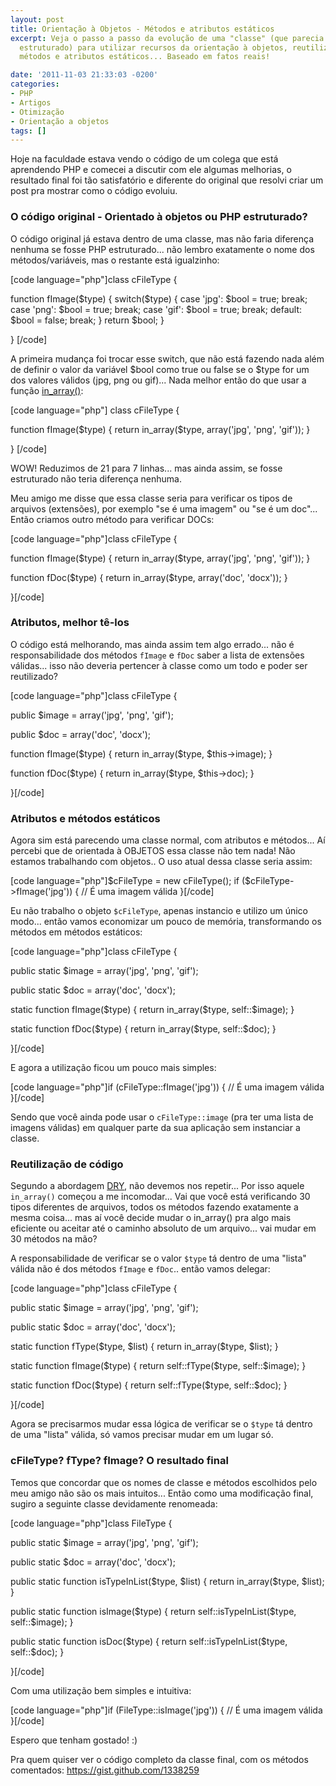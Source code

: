 ```yaml
---
layout: post
title: Orientação à Objetos - Métodos e atributos estáticos
excerpt: Veja o passo a passo da evolução de uma "classe" (que parecia mais código
  estruturado) para utilizar recursos da orientação à objetos, reutilização de código,
  métodos e atributos estáticos... Baseado em fatos reais!

date: '2011-11-03 21:33:03 -0200'
categories:
- PHP
- Artigos
- Otimização
- Orientação a objetos
tags: []
---
```

<p>Hoje na faculdade estava vendo o código de um colega que está aprendendo PHP e comecei a discutir com ele algumas melhorias, o resultado final foi tão satisfatório e diferente do original que resolvi criar um post pra mostrar como o código evoluiu.</p>
<h3>O código original - Orientado à objetos ou PHP estruturado?</h3>
<p>O código original já estava dentro de uma classe, mas não faria diferença nenhuma se fosse PHP estruturado... não lembro exatamente o nome dos métodos/variáveis, mas o restante está igualzinho:</p>
<p>[code language="php"]class cFileType {</p>
<p>	function fImage($type) {
		switch($type) {
			case 'jpg':
			$bool = true;
			break;
			case 'png':
			$bool = true;
			break;
			case 'gif':
			$bool = true;
			break;
			default:
			$bool = false;
			break;
		}
		return $bool;
	}</p>
<p>}
[/code]</p>
<p>A primeira mudança foi trocar esse switch, que não está fazendo nada além de definir o valor da variável $bool como true ou false se o $type for um dos valores válidos (jpg, png ou gif)... Nada melhor então do que usar a função <a href="http://php.net/manual/en/function.in-array.php">in_array()</a>:</p>
<p>[code language="php"]
class cFileType {</p>
<p>	function fImage($type) {
		return in_array($type, array('jpg', 'png', 'gif'));
	}</p>
<p>}
[/code]</p>
<p>WOW! Reduzimos de 21 para 7 linhas... mas ainda assim, se fosse estruturado não teria diferença nenhuma.</p>
<p>Meu amigo me disse que essa classe seria para verificar os tipos de arquivos (extensões), por exemplo "se é uma imagem" ou "se é um doc"... Então criamos outro método para verificar DOCs:</p>
<p>[code language="php"]class cFileType {</p>
<p>	function fImage($type) {
		return in_array($type, array('jpg', 'png', 'gif'));
	}</p>
<p>	function fDoc($type) {
		return in_array($type, array('doc', 'docx'));
	}</p>
<p>}[/code]</p>
<h3>Atributos, melhor tê-los</h3>
<p>O código está melhorando, mas ainda assim tem algo errado... não é responsabilidade dos métodos <code>fImage</code> e <code>fDoc</code> saber a lista de extensões válidas... isso não deveria pertencer à classe como um todo e poder ser reutilizado?</p>
<p>[code language="php"]class cFileType {</p>
<p>	public $image = array('jpg', 'png', 'gif');</p>
<p>	public $doc = array('doc', 'docx');</p>
<p>	function fImage($type) {
		return in_array($type, $this->image);
	}</p>
<p>	function fDoc($type) {
		return in_array($type, $this->doc);
	}</p>
<p>}[/code]</p>
<h3>Atributos e métodos estáticos</h3>
<p>Agora sim está parecendo uma classe normal, com atributos e métodos... Aí percebi que de orientada à OBJETOS essa classe não tem nada! Não estamos trabalhando com objetos.. O uso atual dessa classe seria assim:</p>
<p>[code language="php"]$cFileType = new cFileType();
if ($cFileType->fImage('jpg')) {
	// É uma imagem válida
}[/code]</p>
<p>Eu não trabalho o objeto <code>$cFileType</code>, apenas instancio e utilizo um único modo... então vamos economizar um pouco de memória, transformando os métodos em métodos estáticos:</p>
<p>[code language="php"]class cFileType {</p>
<p>	public static $image = array('jpg', 'png', 'gif');</p>
<p>	public static $doc = array('doc', 'docx');</p>
<p>	static function fImage($type) {
		return in_array($type, self::$image);
	}</p>
<p>	static function fDoc($type) {
		return in_array($type, self::$doc);
	}</p>
<p>}[/code]</p>
<p>E agora a utilização ficou um pouco mais simples:</p>
<p>[code language="php"]if (cFileType::fImage('jpg')) {
	// É uma imagem válida
}[/code]</p>
<p>Sendo que você ainda pode usar o <code>cFileType::image</code> (pra ter uma lista de imagens válidas) em qualquer parte da sua aplicação sem instanciar a classe.</p>
<h3>Reutilização de código</h3>
<p>Segundo a abordagem <a href="http://pt.wikipedia.org/wiki/Don't_repeat_yourself">DRY</a>, não devemos nos repetir... Por isso aquele <code>in_array()</code> começou a me incomodar... Vai que você está verificando 30 tipos diferentes de arquivos, todos os métodos fazendo exatamente a mesma coisa... mas aí você decide mudar o in_array() pra algo mais eficiente ou aceitar até o caminho absoluto de um arquivo... vai mudar em 30 métodos na mão?</p>
<p>A responsabilidade de verificar se o valor <code>$type</code> tá dentro de uma "lista" válida não é dos métodos <code>fImage</code> e <code>fDoc</code>.. então vamos delegar:</p>
<p>[code language="php"]class cFileType {</p>
<p>	public static $image = array('jpg', 'png', 'gif');</p>
<p>	public static $doc = array('doc', 'docx');</p>
<p>	static function fType($type, $list) {
		return in_array($type, $list);
	}</p>
<p>	static function fImage($type) {
		return self::fType($type, self::$image);
	}</p>
<p>	static function fDoc($type) {
		return self::fType($type, self::$doc);
	}</p>
<p>}[/code]</p>
<p>Agora se precisarmos mudar essa lógica de verificar se o <code>$type</code> tá dentro de uma "lista" válida, só vamos precisar mudar em um lugar só.</p>
<h3>cFileType? fType? fImage? O resultado final</h3>
<p>Temos que concordar que os nomes de classe e métodos escolhidos pelo meu amigo não são os mais intuitos... Então como uma modificação final, sugiro a seguinte classe devidamente renomeada:</p>
<p>[code language="php"]class FileType {</p>
<p>	public static $image = array('jpg', 'png', 'gif');</p>
<p>	public static $doc = array('doc', 'docx');</p>
<p>	public static function isTypeInList($type, $list) {
		return in_array($type, $list);
	}</p>
<p>	public static function isImage($type) {
		return self::isTypeInList($type, self::$image);
	}</p>
<p>	public static function isDoc($type) {
		return self::isTypeInList($type, self::$doc);
	}</p>
<p>}[/code]</p>
<p>Com uma utilização bem simples e intuitiva: </p>
<p>[code language="php"]if (FileType::isImage('jpg')) {
	// É uma imagem válida
}[/code]</p>
<p>Espero que tenham gostado! :)</p>
<p>Pra quem quiser ver o código completo da classe final, com os métodos comentados: <a href="https://gist.github.com/1338259">https://gist.github.com/1338259</a></p>
